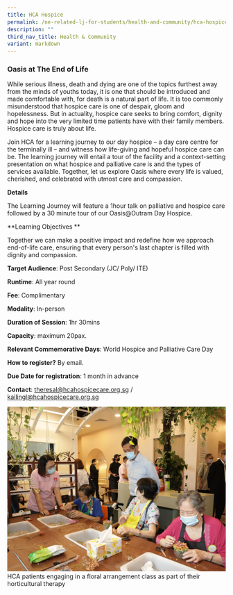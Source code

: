 ```yaml
---
title: HCA Hospice
permalink: /ne-related-lj-for-students/health-and-community/hca-hospice/
description: ""
third_nav_title: Health & Community
variant: markdown
---
```

### Oasis at The End of Life

While serious illness, death and dying are one of the topics furthest away from the minds of youths today, it is one that should be introduced and made comfortable with, for death is a natural part of life. It is too commonly misunderstood that hospice care is one of despair, gloom and hopelessness. But in actuality, hospice care seeks to bring comfort, dignity and hope into the very limited time patients have with their family members. Hospice care is truly about life. 

Join HCA for a learning journey to our day hospice – a day care centre for the terminally ill – and witness how life-giving and hopeful hospice care can be. The learning journey will entail a tour of the facility and a context-setting presentation on what hospice and palliative care is and the types of services available. Together, let us explore Oasis where every life is valued, cherished, and celebrated with utmost care and compassion.

**Details**		
		
The Learning Journey will feature a 1hour talk on palliative and hospice care followed by a 30 minute tour of our Oasis@Outram Day Hospice. 

**Learning Objectives	**	

Together we can make a positive impact and redefine how we approach end-of-life care, ensuring that every person's last chapter is filled with dignity and compassion.

**Target Audience**: Post Secondary (JC/ Poly/ ITE)		

**Runtime**: All year round		

**Fee**: Complimentary		

**Modality**: In-person	
		
**Duration of Session**: 1hr 30mins		

**Capacity**: maximum 20pax.		
		
**Relevant Commemorative Days**: World Hospice and Palliative Care Day	

**How to register?** By email.		

**Due Date for registration**: 1 month in advance 		
		
**Contact**: theresal@hcahospicecare.org.sg / kailingl@hcahospicecare.org.sg

![](/images/hca%20oasis%20at%20the%20end%20of%20life%20.JPG)
HCA patients engaging in a floral arrangement class as part of their horticultural therapy